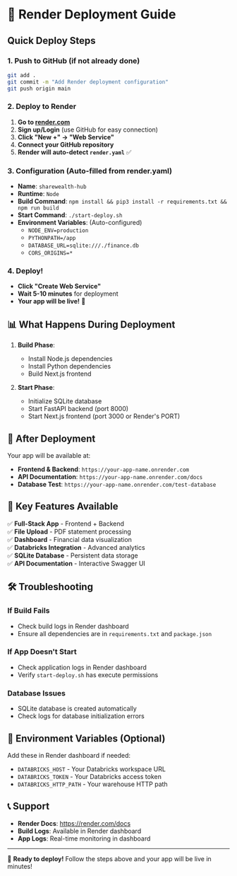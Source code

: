 # 🚀 Render Deployment Guide

## Quick Deploy Steps

### 1. Push to GitHub (if not already done)
```bash
git add .
git commit -m "Add Render deployment configuration"
git push origin main
```

### 2. Deploy to Render
1. **Go to [render.com](https://render.com)**
2. **Sign up/Login** (use GitHub for easy connection)
3. **Click "New +" → "Web Service"**
4. **Connect your GitHub repository**
5. **Render will auto-detect `render.yaml`** ✅

### 3. Configuration (Auto-filled from render.yaml)
- **Name**: `sharewealth-hub`
- **Runtime**: `Node`
- **Build Command**: `npm install && pip3 install -r requirements.txt && npm run build`
- **Start Command**: `./start-deploy.sh`
- **Environment Variables**: (Auto-configured)
  - `NODE_ENV=production`
  - `PYTHONPATH=/app`
  - `DATABASE_URL=sqlite:///./finance.db`
  - `CORS_ORIGINS=*`

### 4. Deploy!
- **Click "Create Web Service"**
- **Wait 5-10 minutes** for deployment
- **Your app will be live!** 🎉

## 📊 What Happens During Deployment

1. **Build Phase**: 
   - Install Node.js dependencies
   - Install Python dependencies
   - Build Next.js frontend

2. **Start Phase**:
   - Initialize SQLite database
   - Start FastAPI backend (port 8000)
   - Start Next.js frontend (port 3000 or Render's PORT)

## 🔗 After Deployment

Your app will be available at:
- **Frontend & Backend**: `https://your-app-name.onrender.com`
- **API Documentation**: `https://your-app-name.onrender.com/docs`
- **Database Test**: `https://your-app-name.onrender.com/test-database`

## 🎯 Key Features Available

✅ **Full-Stack App** - Frontend + Backend  
✅ **File Upload** - PDF statement processing  
✅ **Dashboard** - Financial data visualization  
✅ **Databricks Integration** - Advanced analytics  
✅ **SQLite Database** - Persistent data storage  
✅ **API Documentation** - Interactive Swagger UI  

## 🛠️ Troubleshooting

### If Build Fails
- Check build logs in Render dashboard
- Ensure all dependencies are in `requirements.txt` and `package.json`

### If App Doesn't Start
- Check application logs in Render dashboard
- Verify `start-deploy.sh` has execute permissions

### Database Issues
- SQLite database is created automatically
- Check logs for database initialization errors

## 🔧 Environment Variables (Optional)

Add these in Render dashboard if needed:
- `DATABRICKS_HOST` - Your Databricks workspace URL
- `DATABRICKS_TOKEN` - Your Databricks access token
- `DATABRICKS_HTTP_PATH` - Your warehouse HTTP path

## 📞 Support

- **Render Docs**: https://render.com/docs
- **Build Logs**: Available in Render dashboard
- **App Logs**: Real-time monitoring in dashboard

---

🎉 **Ready to deploy!** Follow the steps above and your app will be live in minutes!

